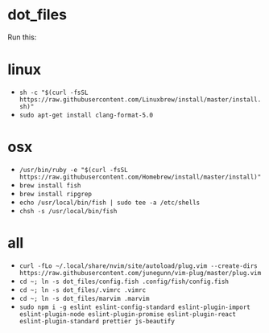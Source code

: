 # dot_files

Run this: 
# linux
* ```sh -c "$(curl -fsSL https://raw.githubusercontent.com/Linuxbrew/install/master/install.sh)"```
* ```sudo apt-get install clang-format-5.0```

# osx 
* ```/usr/bin/ruby -e "$(curl -fsSL https://raw.githubusercontent.com/Homebrew/install/master/install)"```
* ```brew install fish```
* ```brew install ripgrep```
* ```echo /usr/local/bin/fish | sudo tee -a /etc/shells```
* ```chsh -s /usr/local/bin/fish```

# all
* ```curl -fLo ~/.local/share/nvim/site/autoload/plug.vim --create-dirs https://raw.githubusercontent.com/junegunn/vim-plug/master/plug.vim```
* ```cd ~; ln -s dot_files/config.fish .config/fish/config.fish```
* ```cd ~; ln -s dot_files/.vimrc .vimrc```
* ```cd ~; ln -s dot_files/marvim .marvim```
* ```sudo npm i -g eslint eslint-config-standard eslint-plugin-import eslint-plugin-node eslint-plugin-promise eslint-plugin-react eslint-plugin-standard prettier js-beautify```

